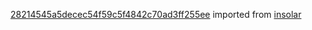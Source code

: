 [28214545a5decec54f59c5f4842c70ad3ff255ee](https://github.com/insolar/insolar/commit/28214545a5decec54f59c5f4842c70ad3ff255ee) imported from [insolar](https://github.com/insolar/insolar)
